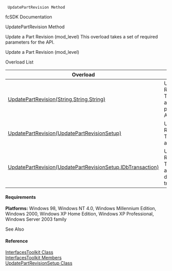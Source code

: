 ﻿     UpdatePartRevision Method                                                   

fcSDK Documentation

UpdatePartRevision Method

Update a Part Revision (mod_level) This overload takes a set of required parameters for the API.

Update a Part Revision (mod_level)

Overload List

| Overload | Description |
| --- | --- |
| [UpdatePartRevision(String,String,String)](FChoice.Toolkits.Clarify~FChoice.Toolkits.Clarify.Interfaces.InterfacesToolkit~UpdatePartRevision(String,String,String).md) | Update a Part Revision (mod_level) This overload takes a set of required parameters for the API.   |
| [UpdatePartRevision(UpdatePartRevisionSetup)](FChoice.Toolkits.Clarify~FChoice.Toolkits.Clarify.Interfaces.InterfacesToolkit~UpdatePartRevision(UpdatePartRevisionSetup).md) | Update a Part Revision (mod_level) This overload takes a setup object.   |
| [UpdatePartRevision(UpdatePartRevisionSetup,IDbTransaction)](FChoice.Toolkits.Clarify~FChoice.Toolkits.Clarify.Interfaces.InterfacesToolkit~UpdatePartRevision(UpdatePartRevisionSetup,IDbTransaction).md) | Update a Part Revision (mod_level) This overload takes a setup object and a database transaction.   |

#### Requirements

**Platforms:** Windows 98, Windows NT 4.0, Windows Millennium Edition, Windows 2000, Windows XP Home Edition, Windows XP Professional, Windows Server 2003 family

See Also

#### Reference

[InterfacesToolkit Class](FChoice.Toolkits.Clarify~FChoice.Toolkits.Clarify.Interfaces.InterfacesToolkit.md)  
[InterfacesToolkit Members](FChoice.Toolkits.Clarify~FChoice.Toolkits.Clarify.Interfaces.InterfacesToolkit_members.md)  
[UpdatePartRevisionSetup Class](FChoice.Toolkits.Clarify~FChoice.Toolkits.Clarify.Interfaces.UpdatePartRevisionSetup.md)